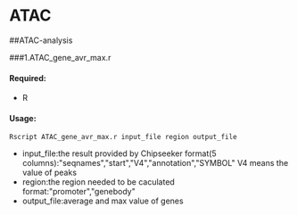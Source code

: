 # ATAC
##ATAC-analysis

###1.ATAC_gene_avr_max.r

#### Required: 
* R 

#### Usage:
```
Rscript ATAC_gene_avr_max.r input_file region output_file
```
* input_file:the result provided by Chipseeker
 format(5 columns):"seqnames","start","V4","annotation","SYMBOL"
 V4 means the value of peaks
* region:the region needed to be caculated  
 format:"promoter","genebody"  
* output_file:average and max value of genes  

